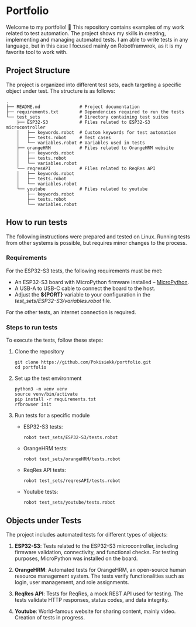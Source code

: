 # Portfolio

Welcome to my portfolio! 👋
This repository contains examples of my work related to test automation. The
project shows my skills in creating, implementing and managing automated tests.
I am able to write tests in any language, but in this case I focused mainly on
Robotframwrok, as it is my favorite tool to work with.

## Project Structure

The project is organized into different test sets, each targeting a specific object under test.
The structure is as follows:

```
.
├── README.md               # Project documentation
├── requirements.txt        # Dependencies required to run the tests
└── test_sets               # Directory containing test suites
    ├── ESP32-S3            # Files related to ESP32-S3 microcontroller
    │   ├── keywords.robot  # Custom keywords for test automation
    │   ├── tests.robot     # Test cases
    │   └── variables.robot # Variables used in tests
    ├── orangeHRM           # Files related to OrangeHRM website
    │   ├── keywords.robot
    │   ├── tests.robot
    │   └── variables.robot
    └── reqresAPI           # Files related to ReqRes API
    │   ├── keywords.robot  
    │   ├── tests.robot     
    │   └── variables.robot 
    └── youtube             # Files related to youtube
        ├── keywords.robot  
        ├── tests.robot     
        └── variables.robot
```

## How to run tests

The following instructions were prepared and tested on Linux. Running tests from other systems is
possible, but requires minor changes to the process.

### Requirements

For the ESP32-S3 tests, the following requirements must be met:

* An ESP32-S3 board with MicroPython firmware installed –
  [MicroPython](https://micropython.org/download/ESP32_GENERIC_S3/).
* A USB-A to USB-C cable to connect the board to the host.
* Adjust the **${PORT}** variable to your configuration in the *test_sets/ESP32-S3/variables.robot*
  file.

For the other tests, an internet connection is required.

### Steps to run tests

To execute the tests, follow these steps:

1. Clone the repository

    ```
    git clone https://github.com/Pokisiekk/portfolio.git
    cd portfolio
    ```

1. Set up the test environment

    ```
    python3 -m venv venv
    source venv/bin/activate
    pip install -r requirements.txt
    rfbrowser init
    ```

1. Run tests for a specific module

    * ESP32-S3 tests:

        ```
        robot test_sets/ESP32-S3/tests.robot
        ```

    * OrangeHRM tests:

        ```
        robot test_sets/orangeHRM/tests.robot
        ```

    * ReqRes API tests:

        ```
        robot test_sets/reqresAPI/tests.robot
        ```
    
    * Youtube tests:

        ```
        robot test_sets/youtube/tests.robot
        ```

## Objects under Tests

The project includes automated tests for different types of objects:

1. **ESP32-S3**: Tests related to the ESP32-S3 microcontroller, including firmware validation,
    connectivity, and functional checks. For testing purposes, MicroPython was installed on the
    board.

1. **OrangeHRM**: Automated tests for OrangeHRM, an open-source human resource management system.
    The tests verify functionalities such as login, user management, and role assignments.

1. **ReqRes API**: Tests for ReqRes, a mock REST API used for testing. The tests validate HTTP
    responses, status codes, and data integrity.

1. **Youtube**: World-famous website for sharing content, mainly video. Creation of tests in
    progress.
